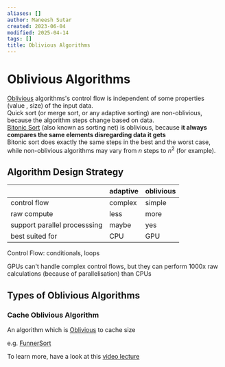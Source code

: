 ```yaml
---
aliases: []
author: Maneesh Sutar
created: 2023-06-04
modified: 2025-04-14
tags: []
title: Oblivious Algorithms
---
```


# Oblivious Algorithms

[Oblivious](../Dictionary/Oblivious-(en-US).md) algorithms's control flow is independent of some properties (value , size) of the input data.  
Quick sort (or merge sort, or any adaptive sorting) are non-oblivious, because the algorithm steps change based on data.  
[Bitonic Sort](https://en.wikipedia.org/wiki/Bitonic_sorter) (also known as sorting net) is oblivious, because **it always compares the same elements disregarding data it gets**  
Bitonic sort does exactly the same steps in the best and the worst case, while non-oblivious algorithms may vary from $n$ steps to $n^2$ (for example).

## Algorithm Design Strategy

||adaptive|oblivious|
|-|--------|---------|
|control flow|complex|simple|
|raw compute|less|more|
|support parallel processsing|maybe|yes|
|best suited for|CPU|GPU|

Control Flow: conditionals, loops

GPUs can't handle complex control flows, but they can perform 1000x raw calculations (because of parallelisation) than CPUs

## Types of Oblivious Algorithms

### Cache Oblivious Algorithm

An algorithm which is [Oblivious](../Dictionary/Oblivious-(en-US).md) to cache size

e.g. [FunnerSort](https://en.wikipedia.org/wiki/Funnelsort)

To learn more, have a look at this [video lecture](https://www.youtube.com/watch?v=xwE568oVQ1Y)
